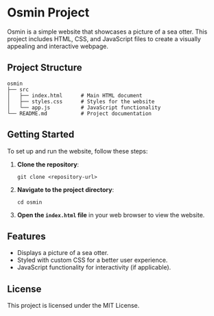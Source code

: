 # Osmin Project

Osmin is a simple website that showcases a picture of a sea otter. This project includes HTML, CSS, and JavaScript files to create a visually appealing and interactive webpage.

## Project Structure

```
osmin
├── src
│   ├── index.html      # Main HTML document
│   ├── styles.css      # Styles for the website
│   └── app.js          # JavaScript functionality
└── README.md           # Project documentation
```

## Getting Started

To set up and run the website, follow these steps:

1. **Clone the repository**:
   ```
   git clone <repository-url>
   ```

2. **Navigate to the project directory**:
   ```
   cd osmin
   ```

3. **Open the `index.html` file** in your web browser to view the website.

## Features

- Displays a picture of a sea otter.
- Styled with custom CSS for a better user experience.
- JavaScript functionality for interactivity (if applicable).

## License

This project is licensed under the MIT License.